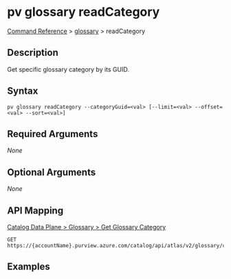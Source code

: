 # pv glossary readCategory
[Command Reference](../../../README.md#command-reference) > [glossary](./main.md) > readCategory

## Description
Get specific glossary category by its GUID.

## Syntax
```
pv glossary readCategory --categoryGuid=<val> [--limit=<val> --offset=<val> --sort=<val>]
```

## Required Arguments
*None*

## Optional Arguments
*None*

## API Mapping
[Catalog Data Plane > Glossary > Get Glossary Category](https://docs.microsoft.com/en-us/rest/api/purview/catalogdataplane/glossary/get-glossary-category)
```
GET https://{accountName}.purview.azure.com/catalog/api/atlas/v2/glossary/category/{categoryGuid}
```

## Examples
```powershell

```